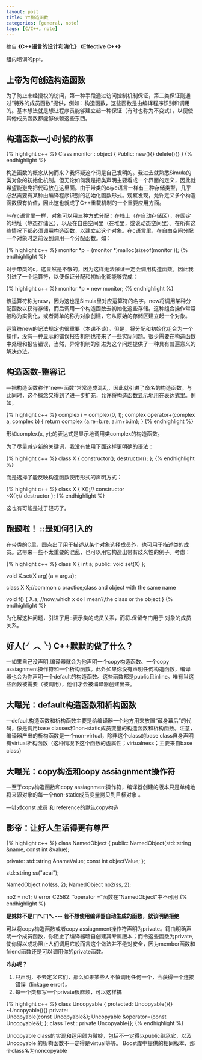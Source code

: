 ```yaml
---
layout: post
title: YY构造函数
categories: [general, note]
tags: [C/C++, note]
---
```


摘自 **《C++语言的设计和演化》** **《Effective C++》**

组内培训的ppt。

## 上帝为何创造构造函数 ##
为了防止未经授权的访问，第一种手段通过访问控制机制保证，第二类保证则通过“特殊的成员函数”提供，例如：构造函数，这些函数是由编译程序识别和调用的。基本想法就是想让程序员能够建立起一种保证（有时也称为不变式），以便使其他成员函数都能够依赖这些东西。

## 构造函数—小时候的故事 ##

{% highlight c++ %}
Class monitor : object
{
Public:
    new(){}
    delete(){}
}
{% endhighlight %}

构造函数的概念从何而来？我怀疑这个词是自己发明的。我过去就熟悉Simula的类对象的初始化机制。但无论如何我是把类声明主要看成一个界面的定义，因此就希望能避免把代码放在这里面。由于带类的c与c语言一样有三种存储类型，几乎必然需要有某种由编译程序识别的初始化函数形式。观察发现，允许定义多个构造函数很有价值，因此这也就成了C++重载机制的一个重要应用方面。

与在c语言里一样，对象可以用三种方式分配：在栈上（在自动存储区），在固定的地址（静态存储区），以及在自由空间里（在堆里，或说动态空间里）。在所有这些情况下都必须调用构造函数，以建立起这个对象。在c语言里，在自由空间分配一个对象时之前设到调用一个分配函数。如：

{% highlight c++ %}
    monitor *p = (monitor *)malloc(sizeof(monitor ));
{% endhighlight %}

对于带类的c，这显然是不够的，因为这样无法保证一定会调用构造函数。因此我引进了一个运算符，以便保证分配和初始化都能够完成：

{% highlight c++ %}
    monitor *p = new monitor;
{% endhighlight %}

该运算符称为new，因为这也是Simula里对应运算符的名字。new将调用某种分配函数以获得存储，而后调用一个构造函数去初始化这些存储。这种组合操作常常被称为实例化，或者简单的称为对象创建，它从原始的存储区建立起一个对象。

运算符new的记法规定也很重要（本课不谈）。但是，将分配和初始化组合为一个操作，没有一种显示的错误报告机制也带来了一些实际问题。很少需要在构造函数中处理和报告错误，当然，异常机制的引进为这个问题提供了一种具有普遍意义的解决办法。

## 构造函数-整容记 ##

—把构造函数称作“new-函数”常常造成混乱，因此就引进了命名的构造函数。与此同时，这个概念又得到了进一步扩充，允许将构造函数显示地用在表达式里。例如，

{% highlight c++ %}
complex i = complex(0, 1);
complex operator+(complex a, complex b)
{
    return complex (a.re+b.re, a.im+b.im);
}
{% endhighlight %}

形如complex(x, y);的表达式是显示地调用类complex的构造函数。

为了尽量减少新的关键词，我没有使用下面这样更明确的语法：

{% highlight c++ %}
class X
{
    constructor();
    destructor();
};
{% endhighlight %}

而是选择了能反映构造函数使用形式的声明方式：

{% highlight c++ %}
class X
{
    X();// constructor  
    ~X();// destructor
};
{% endhighlight %}

这也有可能是过于轻巧了。

## 跑题啦！ ::是如何引入的 ##

在带类的C里，圆点出了用于描述从某个对象选择成员外，也可用于描述类的成员。这带来一些不太重要的混乱，也可以用它构造出带有歧义性的例子。考虑：

{% highlight c++ %}
class X
{
  int a;
  public:
    void set(X)
};

void X.set(X arg){a = arg.a};

class X  X;//common c practice;class and object with the same name

void f()
{
  X.a; //now,which x do I mean?,the class or the object
}
{% endhighlight %}

为化解这种问题，引进了用::表示类的成员关系，而将.保留专门用于
对象的成员关系。

## 好人(╯︿╰) C++默默的做了什么？ ##


—如果自己没声明,编译器就会为他声明一个copy构造函数、一个copy
assiagnment操作符和一个析构函数。此外如果你没有声明任何构造函数，编译器也会为你声明一个default的构造函数。这些函数都是public且inline。唯有当这些函数被需要（被调用），他们才会被编译器创建出来。

## 大曝光：default构造函数和析构函数 ##

—default构造函数和析构函数主要是给编译器一个地方用来放置“藏身幕后”的代码，像是调用base
classes和non-static成员变量的构造函数和析构函数。注意，编译器产出的析构函数是一个non-virtual，除非这个class的base
class自身声明有virtual析构函数（这种情况下这个函数的虚属性；virtualness；主要来自base
class）

## 大曝光：copy构造和copy assiagnment操作符 ##

—至于copy构造函数和copy
assiagnment操作符，编译器创建的版本只是单纯地将来源对象的每一个non-static成员变量拷贝到目标对象
。

—针对const 成员 和 reference的默认copy构造

## 影帝：让好人生活得更有尊严 ##

{% highlight c++ %}
class NamedObject
{
  public:
      NamedObject(std::string &name, const int &value);

  private:
      std::string &nameValue;
      const int objectValue;
};

std::string ss("acai");

NamedObject no1(ss, 2);
NamedObject no2(ss, 2);

no2 = no1;
// error C2582: “operator =”函数在“NamedObject”中不可用
{% endhighlight %}

**是妹妹不是ㄇㄟㄇㄟ --- 若不想使用编译器自动生成的函数，就该明确拒绝**

可以将copy构造函数或者copy
assiagnment操作符声明为private。籍由明确声明一个成员函数，你阻止了编译器暗自创建其专属版本；而令这些函数为private,使你得以成功阻止人们调用它般而言这个做法并不绝对安全，因为member函数和friend函数还是可以调用你的private函数。

**咋办呢？**

1. 只声明，不去定义它们，那么如果某些人不慎调用任何一个，会获得一个连接错误（linkage
   error）。
1. 每一个类都写一个private很麻烦，可以这样搞

{% highlight c++ %}
class Uncopyable
{
protected:
    Uncopyable(){}
    ~Uncopyable(){}
private:    
    Uncopyable(const Uncopyable&);
    Uncopyable &operator=(const Uncopyable&);
};
class Test : private Uncopyable{};
{% endhighlight %}

Uncopyable
class的实现和运用颇为微妙，包括不一定得以public继承它，以及Uncopyable
的析构函数不一定得是virtual等等。
Boost库中提供的相同版本，那个class名为noncopyable

